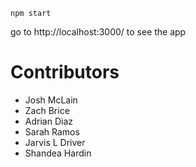 `npm start`

go to http://localhost:3000/ to see the app

# Contributors

- Josh McLain
- Zach Brice
- Adrian Diaz
- Sarah Ramos
- Jarvis L Driver
- Shandea Hardin

